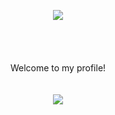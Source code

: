 <html>
<p align="center">
  <img src="https://cdn.upload.systems/uploads/QvPIPf6p.png"> <br><br>
<br><br><br>
  Welcome to my profile!
  <br><br><br>
<img src="https://cdn.upload.systems/uploads/tozM12DI.png">
<br>
<br>
</p>
</html>
